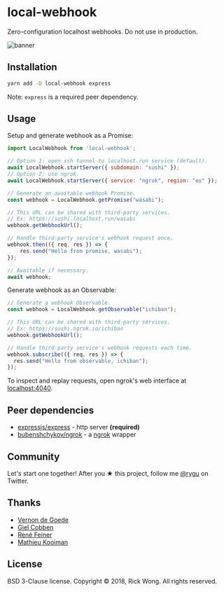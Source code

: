 # local-webhook

Zero-configuration localhost webhooks. Do not use in production.

<p>  
  <img src="https://i.imgur.com/ySm2Noc.png" alt="banner" draggable="false">
</p>

## Installation

```bash
yarn add -D local-webhook express
```

Note: `express` is a required peer dependency.

## Usage

Setup and generate webhook as a Promise:
```js
import LocalWebhook from 'local-webhook';

// Option 1: open ssh tunnel to localhost.run service (default).
await LocalWebhook.startServer({ subdomain: "sushi" });
// Option 2: use ngrok.
await LocalWebhook.startServer({ service: "ngrok", region: "eu" }); 

// Generate an awaitable webhook Promise.
const webhook = LocalWebhook.getPromise("wasabi");

// This URL can be shared with third-party services.
// Ex: https://sushi.localhost.run/wasabi
webhook.getWebhookUrl(); 

// Handle third-party service's webhook request once.
webhook.then(({ req, res }) => {
    res.send("Hello from promise, wasabi");
});

// Awaitable if necessary.
await webhook;
```

Generate webhook as an Observable:
```js
// Generate a webhook Observable.
const webhook = LocalWebhook.getObservable("ichiban");

// This URL can be shared with third-party services.
// Ex: https://sushi.ngrok.io/ichiban
webhook.getWebhookUrl(); 

// Handle third-party service's webhook requests each time.
webhook.subscribe(({ req, res }) => {
  res.send("Hello from observable, ichiban");
});
```

To inspect and replay requests, open ngrok's web interface at [localhost:4040](http://localhost:4040).

## Peer dependencies

- [expressjs/express](https://github.com/expressjs/express) - http server **(required)**
- [bubenshchykov/ngrok](https://github.com/bubenshchykov/ngrok) - a [ngrok](https://ngrok.com/) wrapper

## Community

Let's start one together! After you ★ this project, follow me [@rygu](https://twitter.com/rygu) on Twitter.

## Thanks

- [Vernon de Goede](https://github.com/vernondegoede)
- [Giel Cobben](https://github.com/gielcobben)
- [René Feiner](https://github.com/rfeiner)
- [Mathieu Kooiman](https://github.com/mathieuk)

## License

BSD 3-Clause license. Copyright © 2018, Rick Wong. All rights reserved.
